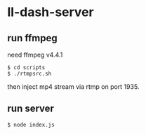 # ll-dash-server

## run ffmpeg

need ffmpeg v4.4.1

```
$ cd scripts
$ ./rtmpsrc.sh
```

then inject mp4 stream via rtmp on port 1935.

## run server

```
$ node index.js
```
